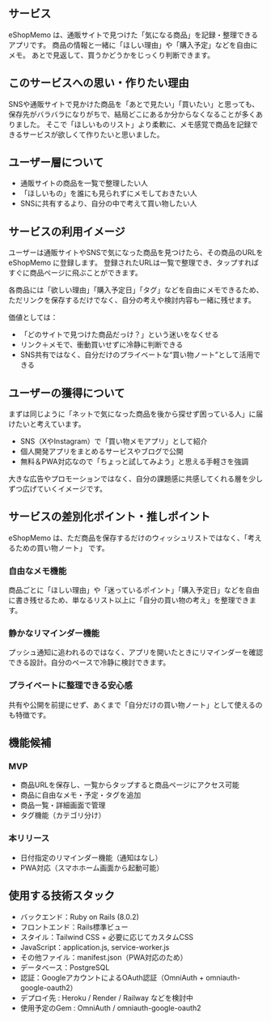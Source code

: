 ## サービス
eShopMemo は、通販サイトで見つけた「気になる商品」を記録・整理できるアプリです。 
商品の情報と一緒に「ほしい理由」や「購入予定」などを自由にメモ。 
あとで見返して、買うかどうかをじっくり判断できます。 

## このサービスへの思い・作りたい理由 
SNSや通販サイトで見かけた商品を「あとで見たい」「買いたい」と思っても、保存先がバラバラになりがちで、結局どこにあるか分からなくなることが多くありました。 
そこで「ほしいものリスト」より柔軟に、メモ感覚で商品を記録できるサービスが欲しくて作りたいと思いました。 

## ユーザー層について 
- 通販サイトの商品を一覧で整理したい人 
- 「ほしいもの」を誰にも見られずにメモしておきたい人 
- SNSに共有するより、自分の中で考えて買い物したい人

## サービスの利用イメージ 
ユーザーは通販サイトやSNSで気になった商品を見つけたら、その商品のURLを eShopMemo に登録します。 
登録されたURLは一覧で整理でき、タップすればすぐに商品ページに飛ぶことができます。 

各商品には「欲しい理由」「購入予定日」「タグ」などを自由にメモできるため、 
ただリンクを保存するだけでなく、自分の考えや検討内容も一緒に残せます。 
 
価値としては： 
 
- 「どのサイトで見つけた商品だっけ？」という迷いをなくせる 
- リンク＋メモで、衝動買いせずに冷静に判断できる 
- SNS共有ではなく、自分だけのプライベートな“買い物ノート”として活用できる 

## ユーザーの獲得について 
まずは同じように「ネットで気になった商品を後から探せず困っている人」に届けたいと考えています。 

- SNS（XやInstagram）で「買い物メモアプリ」として紹介 
- 個人開発アプリをまとめるサービスやブログで公開 
- 無料＆PWA対応なので「ちょっと試してみよう」と思える手軽さを強調 

大きな広告やプロモーションではなく、自分の課題感に共感してくれる層を少しずつ広げていくイメージです。 

## サービスの差別化ポイント・推しポイント 
eShopMemo は、ただ商品を保存するだけのウィッシュリストではなく、「考えるための買い物ノート」 です。 

### 自由なメモ機能 
商品ごとに「ほしい理由」や「迷っているポイント」「購入予定日」などを自由に書き残せるため、単なるリスト以上に「自分の買い物の考え」を整理できます。 

### 静かなリマインダー機能 
プッシュ通知に追われるのではなく、アプリを開いたときにリマインダーを確認できる設計。自分のペースで冷静に検討できます。 

### プライベートに整理できる安心感 
共有や公開を前提にせず、あくまで「自分だけの買い物ノート」として使えるのも特徴です。 

## 機能候補 
### MVP 
- 商品URLを保存し、一覧からタップすると商品ページにアクセス可能 
- 商品に自由なメモ・予定・タグを追加 
- 商品一覧・詳細画面で管理 
- タグ機能（カテゴリ分け） 

### 本リリース 
- 日付指定のリマインダー機能（通知はなし） 
- PWA対応（スマホホーム画面から起動可能） 

## 使用する技術スタック 
- バックエンド：Ruby on Rails (8.0.2) 
- フロントエンド：Rails標準ビュー 
- スタイル：Tailwind CSS + 必要に応じてカスタムCSS 
- JavaScript：application.js, service-worker.js 
- その他ファイル：manifest.json（PWA対応のため） 
- データベース：PostgreSQL 
- 認証：GoogleアカウントによるOAuth認証（OmniAuth +  omniauth-google-oauth2） 
- デプロイ先 : Heroku / Render / Railway などを検討中 
- 使用予定のGem : OmniAuth / omniauth-google-oauth2
